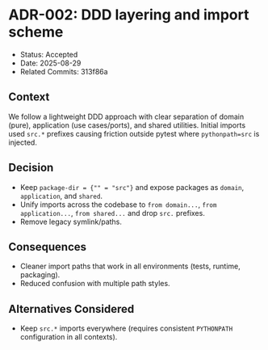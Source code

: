# ADR-002: DDD layering and import scheme

- Status: Accepted
- Date: 2025-08-29
- Related Commits: 313f86a

## Context

We follow a lightweight DDD approach with clear separation of domain (pure), application (use cases/ports), and shared utilities. Initial imports used `src.*` prefixes causing friction outside pytest where `pythonpath=src` is injected.

## Decision

- Keep `package-dir = {"" = "src"}` and expose packages as `domain`, `application`, and `shared`.
- Unify imports across the codebase to `from domain...`, `from application...`, `from shared...` and drop `src.` prefixes.
- Remove legacy symlink/paths.

## Consequences

- Cleaner import paths that work in all environments (tests, runtime, packaging).
- Reduced confusion with multiple path styles.

## Alternatives Considered

- Keep `src.*` imports everywhere (requires consistent `PYTHONPATH` configuration in all contexts).

